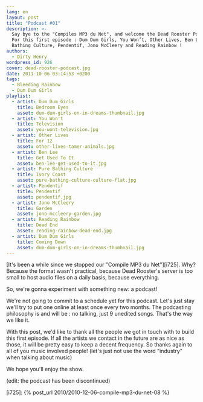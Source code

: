 ```yaml
---
lang: en
layout: post
title: "Podcast #01"
description: >-
  Say bye to the "Compiles MP3 du Net", and welcome the Dead Rooster Podcast !
  For this first episode : Dum Dum Girls, You Won’t, Other Lives, Ben Lee, Pure
  Bathing Culture, Pendentif, Jono McCleery and Reading Rainbow !
authors:
  - Dirty Henry
wordpress_id: 926
cover: dead-rooster-podcast.jpg
date: 2011-10-06 03:14:53 +0200
tags:
  - Bleeding Rainbow
  - Dum Dum Girls
playlist:
  - artist: Dum Dum Girls
    title: Bedroom Eyes
    asset: dum-dum-girls-on-in-dreams-thumbnail.jpg
  - artist: You Won't
    title: Television
    asset: you-wont-television.jpg
  - artist: Other Lives
    title: For 12
    asset: other-lives-tamer-animals.jpg
  - artist: Ben Lee
    title: Get Used To It
    asset: ben-lee-get-used-to-it.jpg
  - artist: Pure Bathing Culture
    title: Ivory Coast
    asset: pure-bathing-culture-culture-flat.jpg
  - artist: Pendentif
    title: Pendentif
    asset: pendentif.jpg
  - artist: Jono McCleery
    title: Garden
    asset: jono-mccleery-garden.jpg
  - artist: Reading Rainbow
    title: Dead End
    asset: reading-rainbow-dead-end.jpg
  - artist: Dum Dum Girls
    title: Coming Down
    asset: dum-dum-girls-on-in-dreams-thumbnail.jpg
---
```


[It's been a while since we stopped our "Compile MP3 du Net"][i725]. Why?
Because the format wasn't practical, because Dead Rooster's server is too small
to host audio files on a daily basis, because everything.

So, we're gonna experiment with something new: a podcast!

We're not going to commit to a schedule yet for this podcast. Let's just stay
we'll try to put one online at least once every two months. The podcasting
philosophy is and will be : no talking, just 9 unedited songs. That's the way we
like it.

With this post, we'd like to thank all the people we got in touch with to build
this first episode. If all the artists we contact in the future are as nice as
those, it will be pretty easy to keep a decent frequency. So thanks again to all
of you music involved people! (let's just not use the word "industry" when
talking about music)

We hope you'll enjoy the show.

(edit: the podcast has been discontinued)

[i725]: {% post_url 2010/2010-12-06-compile-mp3-du-net-08 %}
